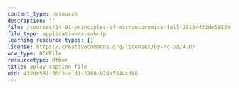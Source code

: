 ```yaml
---
content_type: resource
description: ''
file: /courses/14-01-principles-of-microeconomics-fall-2018/432de58130f3a1d12288024a5344cd48_tCKk22kaZi4.srt
file_type: application/x-subrip
learning_resource_types: []
license: https://creativecommons.org/licenses/by-nc-sa/4.0/
ocw_type: OCWFile
resourcetype: Other
title: 3play caption file
uid: 432de581-30f3-a1d1-2288-024a5344cd48
---
```


